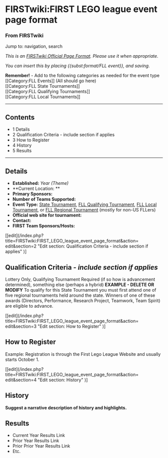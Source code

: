 # FIRSTwiki:FIRST LEGO league event page format

### From FIRSTwiki

Jump to: navigation, search

_This is an [FIRSTwiki Official Page Format](FIRSTwiki:Page_formats
"FIRSTwiki:Page formats" ). Please use it when appropriate._

_You can insert this by placing {{subst:format/FLL event}}, and saving._

**Remember!** \- Add to the following categories as needed for the event type  
[[Category:FLL Events]] (All should go here)  
[[Category:FLL State Tournaments]]  
[[Category:FLL Qualifying Tournaments]]  
[[Category:FLL Local Tournaments]]  

* * *

## Contents

  * 1 Details
  * 2 Qualification Criteria - include section if applies
  * 3 How to Register
  * 4 History
  * 5 Results  
---  
  

## Details

  * **Established:** _Year (Theme)_
  * **Current Location: **
  * **Primary Sponsors:**
  * **Number of Teams Supported:**
  * **Event Type:** [State Tournament](FLL_State_Tournament "FLL State Tournament" ), [FLL Qualifying Tournament](FLL_Qualifying_Tournament "FLL Qualifying Tournament" ), [FLL Local Tournament](FLL_Local_Tournament "FLL Local Tournament" ), or [FLL Regional Tournament](FLL_Regional_Tournament "FLL Regional Tournament" ) (mostly for non-US FLLers) 
  * **Official web site for tournament:**
  * **Contact:**
  * **FIRST Team Sponsors/Hosts:**

[[edit](/index.php?title=FIRSTwiki:FIRST_LEGO_league_event_page_format&action=
edit&section=2 "Edit section: Qualification Criteria - include section if
applies" )]

## Qualification Criteria _\- include section if applies_

Lottery Only, Qualifying Tournament Required (if so how is advancement
determined), something else (perhaps a hybrid) **EXAMPLE - DELETE OR MODIFY**
To qualify for this State Tournament you must first attend one of five
regional tournaments held around the state. Winners of one of these awards
(Directors, Performance, Research Project, Teamwork, Team Spirit) are eligible
to advance.

[[edit](/index.php?title=FIRSTwiki:FIRST_LEGO_league_event_page_format&action=
edit&section=3 "Edit section: How to Register" )]

## How to Register

Example: Registration is through the First Lego League Website and usually
starts October 1.

[[edit](/index.php?title=FIRSTwiki:FIRST_LEGO_league_event_page_format&action=
edit&section=4 "Edit section: History" )]

## History

**Suggest a narrative description of history and highlights.**


## Results

  * Current Year Results Link 
  * Prior Year Results Link 
  * Prior Prior Year Results Link 
  * Etc. 

